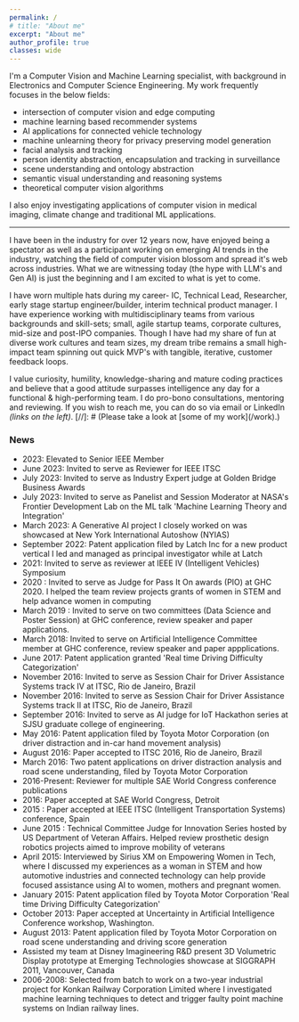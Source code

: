 ```yaml
---
permalink: /
# title: "About me"
excerpt: "About me"
author_profile: true
classes: wide
---
```


I'm a Computer Vision and Machine Learning specialist, with background in Electronics and Computer Science Engineering.
My work frequently focuses in the below fields:
* intersection of computer vision and edge computing
* machine learning based recommender systems
* AI applications for connected vehicle technology
* machine unlearning theory for privacy preserving model generation
* facial analysis and tracking
* person identity abstraction, encapsulation and tracking in surveillance
* scene understanding and ontology abstraction
* semantic visual understanding and reasoning systems
* theoretical computer vision algorithms

I also enjoy investigating applications of computer vision in medical imaging, climate change and traditional ML applications.

---
I have been in the industry for over 12 years now, have enjoyed being a spectator as well as a participant working on emerging AI trends in the industry, watching the field of computer vision blossom and spread it's web across industries. 
What we are witnessing today (the hype with LLM's and Gen AI) is just the beginning and I am excited to what is yet to come.

I have worn multiple hats during my career- IC, Technical Lead, Researcher, early stage startup engineer/builder, interim technical product manager.
I have experience working with multidisciplinary teams from various backgrounds and skill-sets; small, agile startup teams, corporate cultures, mid-size and post-IPO companies. 
Though I have had my share of fun at diverse work cultures and team sizes, my dream tribe remains a small high-impact team spinning out quick MVP's with tangible, iterative, customer feedback loops.

I value curiosity, humility, knowledge-sharing and mature coding practices and believe that a good attitude surpasses intelligence any day for a functional & high-performing team.
I do pro-bono consultations, mentoring and reviewing. If you wish to reach me, you can do so via email or LinkedIn _(links on the left)_.
[//]: # (Please take a look at [some of my work]&#40;/work&#41;.)

### News

* 2023: Elevated to Senior IEEE Member 
* June 2023: Invited to serve as Reviewer for IEEE ITSC
* July 2023: Invited to serve as Industry Expert judge at Golden Bridge Business Awards
* July 2023: Invited to serve as Panelist and Session Moderator at NASA's Frontier Development Lab on the ML talk 'Machine Learning Theory and Integration'
* March 2023: A Generative AI project I closely worked on was showcased at New York International Autoshow (NYIAS)
* September 2022: Patent application filed by Latch Inc for a new product vertical I led and managed as principal investigator while at Latch
* 2021: Invited to serve as reviewer at IEEE IV (Intelligent Vehicles) Symposium
* 2020 : Invited to serve as Judge for Pass It On awards (PIO) at GHC 2020. I helped the team review projects grants of women in STEM and help advance women in computing 
* March 2019 : Invited to serve on two committees (Data Science and Poster Session) at GHC conference, review speaker and paper applications.
* March 2018: Invited to serve on Artificial Intelligence Committee member at GHC conference, review speaker and paper appplications.
* June 2017: Patent application granted 'Real time Driving Difficulty Categorization'
* November 2016: Invited to serve as Session Chair for Driver Assistance Systems track IV at ITSC, Rio de Janeiro, Brazil
* November 2016: Invited to serve as Session Chair for Driver Assistance Systems track II at ITSC, Rio de Janeiro, Brazil
* September 2016: Invited to serve as AI judge for IoT Hackathon series at SJSU graduate college of engineering.
* May 2016: Patent application filed by Toyota Motor Corporation (on driver distraction and in-car hand movement analysis)
* August 2016: Paper accepted to ITSC 2016, Rio de Janeiro, Brazil 
* March 2016: Two patent applications on driver distraction analysis and road scene understanding, filed by Toyota Motor Corporation
* 2016-Present: Reviewer for multiple SAE World Congress conference publications
* 2016: Paper accepted at SAE World Congress, Detroit
* 2015 : Paper accepted at IEEE ITSC (Intelligent Transportation Systems) conference, Spain
* June 2015 : Technical Committee Judge for Innovation Series hosted by US Department of Veteran Affairs. Helped review prosthetic design robotics projects aimed to improve mobility of veterans
* April 2015: Interviewed by Sirius XM on Empowering Women in Tech, where I discussed my experiences as a woman in STEM and how automotive industries and connected technology can help provide focused assistance using AI to women, mothers and pregnant women.
* January 2015: Patent application filed by Toyota Motor Corporation 'Real time Driving Difficulty Categorization'
* October 2013: Paper accepted at Uncertainty in Artificial Intelligence Conference workshop, Washington.
* August 2013: Patent application filed by Toyota Motor Corporation on road scene understanding and driving score generation
* Assisted my team at Disney Imagineering R&D present 3D Volumetric Display prototype at Emerging Technologies showcase at SIGGRAPH 2011, Vancouver, Canada
* 2006-2008: Selected from batch to work on a two-year industrial project for Konkan Railway Corporation Limited where I investigated machine learning techniques to detect and trigger faulty point machine systems on Indian railway lines.



